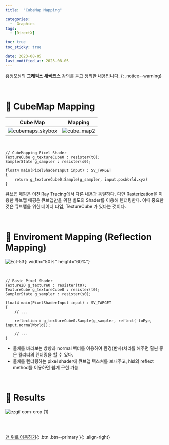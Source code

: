 ```yaml
---
title:  "CubeMap Mapping" 

categories:
  -  Graphics
tags:
  - [DirectX]

toc: true
toc_sticky: true

date: 2023-08-05
last_modified_at: 2023-08-05
---
```



홍정모님의 **[그래픽스 새싹코스](https://honglab.co.kr/)** 강의를 듣고 정리한 내용입니다.
{: .notice--warning}

<br>


# 🐥 CubeMap Mapping

| Cube Map | Mapping |
|:-:|:-:|
|![cubemaps_skybox](https://github.com/inhopp/inhopp/assets/96368476/20505acb-4117-4e79-8b8e-75519f6cc9de)|![cube_map2](https://github.com/inhopp/inhopp/assets/96368476/3992b27c-100a-40b4-950d-a6e46e09938c)| 

<br>

``` hlsl
// CubeMapping Pixel Shader
TextureCube g_textureCube0 : resister(t0);
SamplerState g_sampler : resister(s0);

float4 main(PixelShaderInput input) : SV_TARGET
{
    return g_textureCube0.Sample(g_sampler, input.posWorld.xyz)
}
```

큐브맵 매핑은 이전 Ray Tracing에서 다룬 내용과 동일하다. 다만 Rasterization을 이용한 큐브맵 매핑은 큐브맵만을 위한 별도의 Shader를 이용해 렌더링한다. 이때 중요한 것은 큐브맵을 위한 데이터 타입, TextureCube 가 있다는 것이다.


<br>


# 🐥 Enviroment Mapping (Reflection Mapping)

![Ect-53](https://github.com/inhopp/inhopp/assets/96368476/f2c31c8f-742c-442b-900a-3e3b6b57760a){: width="50%" height="60%"}

<br>

``` hlsl
// Basic Pixel Shader
Texture2D g_texture0 : resister(t0);
TextureCube g_textureCube0 : resister(t0);
SamplerState g_sampler : resister(s0);

float4 main(PixelShaderInput input) : SV_TARGET
{
    // ...

    reflection = g_textureCube0.Sample(g_sampler, reflect(-toEye, input.normalWorld));

    // ...
}

```

- 물체를 바라보는 방향과 normal 벡터를 이용하여 환경(반사)처리를 해주면 훨씬 좋은 퀄리티의 렌더링을 할 수 있다.
- 물체를 렌더링하는 pixel shader에 큐브맵 텍스쳐를 보내주고, hlsl의 reflect method를 이용하면 쉽게 구현 가능


<br>


# 🐥 Results

![ezgif com-crop (1)](https://github.com/inhopp/inhopp/assets/96368476/b3738337-3d4a-45f7-be6f-cc354edc42c2)




<br>
<br>


[맨 위로 이동하기](#){: .btn .btn--primary }{: .align-right}